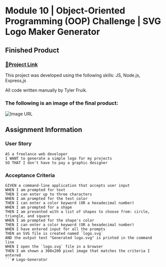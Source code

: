 # Module 10 | Object-Oriented Programming (OOP) Challenge | SVG Logo Maker Generator

## Finished Product

### [🔗Project Link]() 


This project was developed using the following skills: JS, Node.js, Express,js

All code written manually by Tyler Fruik.

### The following is an image of the final product:
![Image URL](.assets/images/preview.png)

## Assignment Information

### User Story
```
AS a freelance web developer
I WANT to generate a simple logo for my projects
SO THAT I don't have to pay a graphic designer
```

### Acceptance Criteria
```
GIVEN a command-line application that accepts user input
WHEN I am prompted for text
THEN I can enter up to three characters
WHEN I am prompted for the text color
THEN I can enter a color keyword (OR a hexadecimal number)
WHEN I am prompted for a shape
THEN I am presented with a list of shapes to choose from: circle, triangle, and square
WHEN I am prompted for the shape's color
THEN I can enter a color keyword (OR a hexadecimal number)
WHEN I have entered input for all the prompts
THEN an SVG file is created named `logo.svg`
AND the output text "Generated logo.svg" is printed in the command line
WHEN I open the `logo.svg` file in a browser
THEN I am shown a 300x200 pixel image that matches the criteria I entered
```# Logo-Generator
